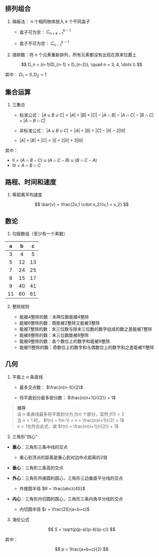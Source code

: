 
## 排列组合

1. 隔板法： $n$ 个相同物体放入 $k$ 个不同盒子

    + 盒子可为空： $C_{n+k-1}^{k-1}$

    + 盒子不可为空： $C_{n-1}^{k-1}$

2. 错排数：将 $n$ 个元素重新排列，所有元素都没有出现在原来位置上

$$
D_n = (n-1)(D_{n-1} + D_{n-2}), \quad n = 3, 4, \dots \\
$$

其中： $D_1 = 0, D_2 = 1$

## 集合运算

1. 三集合

    + 标准公式： $|A \cup B \cup C| = |A| + |B| + |C| - |A \cap B| - |A \cap C| - |B \cap C| + |A \cap B \cap C|$

    + 非标准公式： $|A \cup B \cup C| = |A| + |B| + |C| - |Ⅱ| - 2|Ⅲ|$

    + $|A| + |B| + |C| = |Ⅰ| + 2|Ⅱ| + 3|Ⅲ|$

其中：
+ $Ⅱ = (A \cap B - C) \cup (A \cap C - B) \cup (B \cap C - A)$
+ $Ⅲ = A \cap B \cap C$

## 路程、时间和速度

1. 等距离平均速度

$$
\bar{v} = \frac{2v_1 \cdot v_2}{v_1 + v_2} 
$$

## 数论

1. 勾股数组（至少有一个素数）

|a|b|c|
|:---:|:---:|:---:|
|3|4|5|
|5|12|13|
|7|24|25|
|8|15|17|
|9|40|41|
|11|60|61|

2. 整除规则

    + 能被4整除的数：末两位数能被4整除
    + 能被6整除的数：既能被2整除又能被3整除
    + 能被7整除的数：末三位数与除末三位数的数字组成的数之差能被7整除
    + 能被8整除的数：末三位数能被8整除
    + 能被9整除的数：各个数位上的数字和能被9整除
    + 能被11整除的数：奇数位上的数字和与偶数位上的数字和之差能被11整除

## 几何

1. 平面上 $n$ 条直线

    + 最多交点数： $\frac{n(n-1)}{2}$

    + 将平面划分最多部分数： $\frac{n(n+1)}{{2}} + 1$

> **推导**  
> 设 $n$ 条直线最多将平面划分为 $f(n)$ 个部分，显然 $f(1) = 2$  
> 当 $n > 1$ 时， $f(n) = f(n-1) + n = \frac{n(n+1)}{2} + 1$  
> $n = 1$也符合此式，故 $f(n) = \frac{n(n+1)}{{2}} + 1$

2. 三角形“四心”

+ **重心**：三角形三条中线的交点
    + 重心到顶点的距离是重心到对边中点距离的2倍

+ **垂心**：三角形三条高的交点

+ **外心**：三角形外接圆的圆心，三角形三边垂直平分线的交点
    + 外接圆半径 $R = \frac{abc}{4S}$ 

+ **内心**：三角形内切圆的圆心，三角形三条内角平分线的交点
    + 内切圆半径 $r = \frac{2S}{a+b+c}$

3. 海伦公式

$$
S = \sqrt{p(p-a)(p-b)(p-c)}
$$

其中：

$$
p = \frac{a+b+c}{2}
$$
